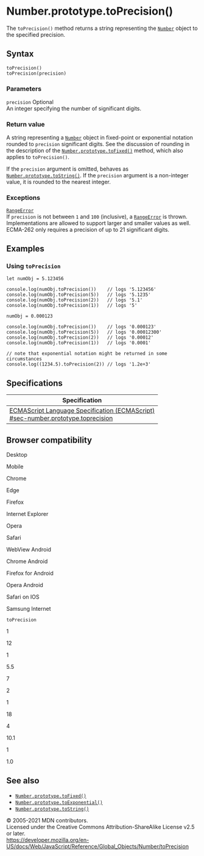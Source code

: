 # Number.prototype.toPrecision()

The `toPrecision()` method returns a string representing the [`Number`](../number) object to the specified precision.

## Syntax

    toPrecision()
    toPrecision(precision)

### Parameters

`precision` <span class="badge inline optional">Optional</span>  
An integer specifying the number of significant digits.

### Return value

A string representing a [`Number`](../number) object in fixed-point or exponential notation rounded to `precision` significant digits. See the discussion of rounding in the description of the [`Number.prototype.toFixed()`](tofixed) method, which also applies to `toPrecision()`.

If the `precision` argument is omitted, behaves as [`Number.prototype.toString()`](tostring). If the `precision` argument is a non-integer value, it is rounded to the nearest integer.

### Exceptions

[`RangeError`](../rangeerror)  
If `precision` is not between `1` and `100` (inclusive), a [`RangeError`](../rangeerror) is thrown. Implementations are allowed to support larger and smaller values as well. ECMA-262 only requires a precision of up to 21 significant digits.

## Examples

### Using `toPrecision`

    let numObj = 5.123456

    console.log(numObj.toPrecision())    // logs '5.123456'
    console.log(numObj.toPrecision(5))   // logs '5.1235'
    console.log(numObj.toPrecision(2))   // logs '5.1'
    console.log(numObj.toPrecision(1))   // logs '5'

    numObj = 0.000123

    console.log(numObj.toPrecision())    // logs '0.000123'
    console.log(numObj.toPrecision(5))   // logs '0.00012300'
    console.log(numObj.toPrecision(2))   // logs '0.00012'
    console.log(numObj.toPrecision(1))   // logs '0.0001'

    // note that exponential notation might be returned in some circumstances
    console.log((1234.5).toPrecision(2)) // logs '1.2e+3'

## Specifications

<table><thead><tr class="header"><th>Specification</th></tr></thead><tbody><tr class="odd"><td><a href="https://tc39.es/ecma262/#sec-number.prototype.toprecision">ECMAScript Language Specification (ECMAScript)<br />
<span class="small">#sec-number.prototype.toprecision</span></a></td></tr></tbody></table>

## Browser compatibility

Desktop

Mobile

Chrome

Edge

Firefox

Internet Explorer

Opera

Safari

WebView Android

Chrome Android

Firefox for Android

Opera Android

Safari on IOS

Samsung Internet

`toPrecision`

1

12

1

5.5

7

2

1

18

4

10.1

1

1.0

## See also

-   [`Number.prototype.toFixed()`](tofixed)
-   [`Number.prototype.toExponential()`](toexponential)
-   [`Number.prototype.toString()`](tostring)

© 2005-2021 MDN contributors.  
Licensed under the Creative Commons Attribution-ShareAlike License v2.5 or later.  
<a href="https://developer.mozilla.org/en-US/docs/Web/JavaScript/Reference/Global_Objects/Number/toPrecision" class="_attribution-link">https://developer.mozilla.org/en-US/docs/Web/JavaScript/Reference/Global_Objects/Number/toPrecision</a>
